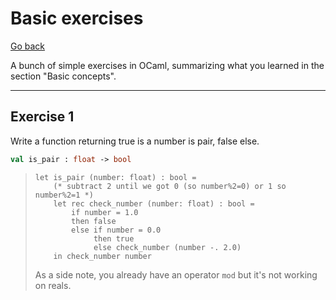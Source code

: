 # Basic exercises

[Go back](../index.md#basic-concepts)

A bunch of simple exercises in OCaml, summarizing what you learned in the section "Basic concepts".

<hr class="sl">

## Exercise 1

Write a function returning true is a number is pair, false else.

```ocaml
val is_pair : float -> bool
```

<blockquote class="spoiler">
<pre><code class="language-ocaml"
>let is_pair (number: float) : bool = 
	(* subtract 2 until we got 0 (so number%2=0) or 1 so number%2=1 *)
	let rec check_number (number: float) : bool = 
	    if number = 1.0
		then false
	    else if number = 0.0
			 then true
			 else check_number (number -. 2.0)
	in check_number number</code></pre>

As a side note, you already have an operator ``mod`` but it's
not working on reals.
</blockquote>